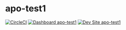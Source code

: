 # apo-test1

[![CircleCI](https://circleci.com/gh/lucashodge/apo-test1.svg?style=shield)](https://circleci.com/gh/lucashodge/apo-test1)
[![Dashboard apo-test1](https://img.shields.io/badge/dashboard-apo_test1-yellow.svg)](https://dashboard.pantheon.io/sites/dccf35c8-5c26-4e66-9e51-35d5bbe506ab#dev/code)
[![Dev Site apo-test1](https://img.shields.io/badge/site-apo_test1-blue.svg)](http://dev-apo-test1.pantheonsite.io/)